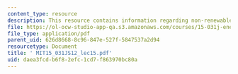 ```yaml
---
content_type: resource
description: This resource contains information regarding non-renewable resources.
file: https://ol-ocw-studio-app-qa.s3.amazonaws.com/courses/15-031j-energy-decisions-markets-and-policies-spring-2012/daea3fcdb6f82efc1cd7f863970bc80a_MIT15_031JS12_lec15.pdf
file_type: application/pdf
parent_uid: 626d8668-8c96-847e-527f-5847537a2d94
resourcetype: Document
title: ' MIT15_031JS12_lec15.pdf'
uid: daea3fcd-b6f8-2efc-1cd7-f863970bc80a
---
```


